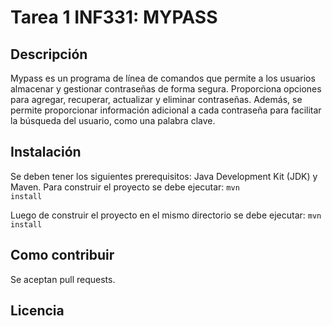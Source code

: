 # Tarea 1 INF331: MYPASS

## Descripción

Mypass es un programa de línea de comandos que permite a los usuarios almacenar y gestionar contraseñas de forma segura. 
Proporciona opciones para agregar, recuperar, actualizar y eliminar contraseñas. 
Además, se permite proporcionar información adicional a cada contraseña para facilitar la búsqueda del usuario, como una palabra clave. 

## Instalación

Se deben tener los siguientes prerequisitos: Java Development Kit (JDK) y Maven. Para construir el proyecto se debe ejecutar: <code>mvn install</code>

Luego de  construir el proyecto en el mismo directorio se debe ejecutar:
<code>mvn install</code>

## Como contribuir

Se aceptan pull requests.

## Licencia
